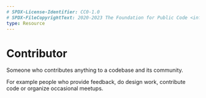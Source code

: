 ```yaml
---
# SPDX-License-Identifier: CC0-1.0
# SPDX-FileCopyrightText: 2020-2023 The Foundation for Public Code <info@publiccode.net>
type: Resource
---
```


# Contributor

Someone who contributes anything to a codebase and its community.

For example people who provide feedback, do design work, contribute code or organize occasional meetups.
